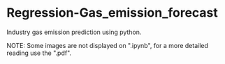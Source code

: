 # Regression-Gas_emission_forecast

Industry gas emission prediction using python.

NOTE: Some images are not displayed on ".ipynb", for a more detailed reading use the ".pdf".
